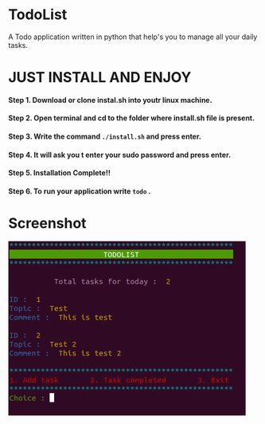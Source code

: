 # TodoList
A Todo application written in python that help's you to manage all your daily tasks.

# JUST INSTALL AND ENJOY

#### Step 1. Download or clone instal.sh into youtr linux machine.
#### Step 2. Open terminal and cd to the folder where install.sh file is present.
#### Step 3. Write the command `./install.sh` and press enter.
#### Step 4. It will ask you t enter your sudo password and press enter.
#### Step 5. Installation Complete!!
#### Step 6. To run your application write `todo` .



# Screenshot

![Do Some Task](https://raw.githubusercontent.com/IAmSimarpreetSingh/Do-Some-Task/main/Todo.png)

